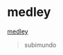 # medley
[medley](https://th.bing.com/th/id/OIP.Lm24UdS9vNWlG20qmn9x7QHaFo?rs=1&pid=ImgDetMain)
>subimundo
